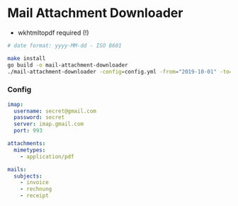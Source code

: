 # Mail Attachment Downloader

- wkhtmltopdf required (!)

```bash
# date format: yyyy-MM-dd - ISO 8601

make install
go build -o mail-attachment-downloader
./mail-attachment-downloader -config=config.yml -from="2019-10-01" -to="2019-12-31"
```

### Config

```yaml
imap:
  username: secret@gmail.com
  password: secret
  server: imap.gmail.com
  port: 993

attachments:
  mimetypes:
    - application/pdf

mails:
  subjects:
    - invoice
    - rechnung
    - receipt
```
